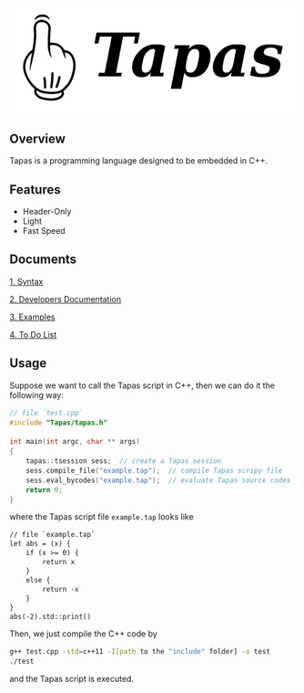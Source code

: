 ![logo](./Logo.png)

## Overview

Tapas is a programming language designed to be embedded in C++. 



## Features

- Header-Only
- Light
- Fast Speed



## Documents

[1. Syntax](./docs/1_Syntax.md) 

[2. Developers Documentation](./docs/2_Developers.md) 

[3. Examples](./docs/3_Examples.md) 

[4. To Do List](./docs/4_ToDoList.md) 



## Usage

Suppose we want to call the Tapas script in C++, then we can do it the following way: 

```c++
// file `test.cpp`
#include "Tapas/tapas.h"

int main(int argc, char ** args)
{
	tapas::tsession sess;  // create a Tapas session
	sess.compile_file("example.tap");  // compile Tapas scripy file
	sess.eval_bycodes("example.tap");  // evaluate Tapas source codes
	return 0;
}
```

where the Tapas script file `example.tap` looks like

```
// file `example.tap`
let abs = (x) {
	if (x >= 0) {
		return x
	}
	else {
		return -x
	}
}
abs(-2).std::print()
```

Then, we just compile the C++ code by 

```sh
g++ test.cpp -std=c++11 -I[path to the "include" folder] -o test
./test
```

and the Tapas script is executed. 


